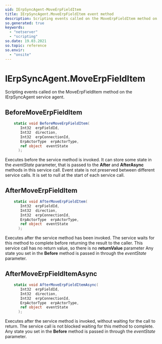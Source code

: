 ```yaml
---
uid: IErpSyncAgent-MoveErpFieldItem
title: IErpSyncAgent.MoveErpFieldItem event method
description: Scripting events called on the MoveErpFieldItem method on the IErpSyncAgent service agent.
so.generated: true
keywords:
  - "netserver"
  - "scripting"
so.date: 19.03.2021
so.topic: reference
so.envir:
  - "onsite"
---
```

# IErpSyncAgent.MoveErpFieldItem

Scripting events called on the <see cref='M:SuperOffice.CRM.Services.IErpSyncAgent.MoveErpFieldItem'>MoveErpFieldItem</see> method on the <see cref='IErpSyncAgent'>IErpSyncAgent</see>  service agent.

## BeforeMoveErpFieldItem
```cs
    static void BeforeMoveErpFieldItem(
       Int32  erpFieldId,
       Int32  direction,
       Int32  erpConnectionId,
       ErpActorType  erpActorType,
       ref object  eventState
      );
```
Executes before the service method is invoked.
It can store some state in the *eventState* parameter, that is passed to the **After** and **AfterAsync** methods in this service call.
Event state is not preserved between different service calls. It is set to null at the start of each service call.
## AfterMoveErpFieldItem
```cs
    static void AfterMoveErpFieldItem(
       Int32  erpFieldId,
       Int32  direction,
       Int32  erpConnectionId,
       ErpActorType  erpActorType,
       ref object  eventState
      );
```
Executes after the service method has been invoked. The service waits for this method to complete before returning the result to the caller.
This service call has no return value, so there is no **returnValue** parameter
Any state you set in the **Before** method is passed in through the *eventState* parameter.
## AfterMoveErpFieldItemAsync
```cs
    static void AfterMoveErpFieldItemAsync(
       Int32  erpFieldId,
       Int32  direction,
       Int32  erpConnectionId,
       ErpActorType  erpActorType,
       ref object  eventState
      );
```
Executes after the service method is invoked, without waiting for the call to return.
The service call is not blocked waiting for this method to complete.
Any state you set in the **Before** method is passed in through the *eventState* parameter.

